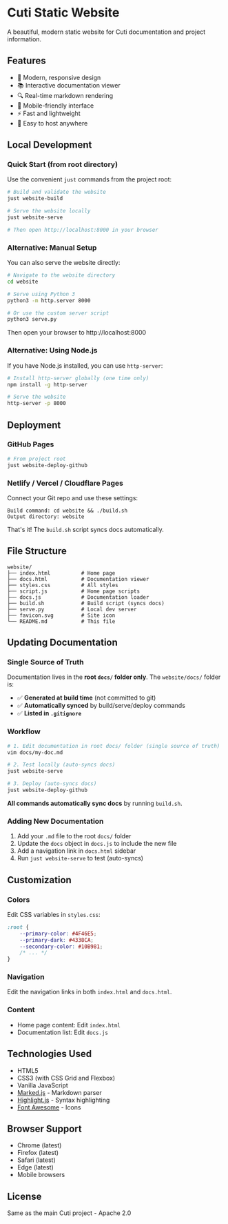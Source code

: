 # Cuti Static Website

A beautiful, modern static website for Cuti documentation and project information.

## Features

- 🎨 Modern, responsive design
- 📚 Interactive documentation viewer
- 🔍 Real-time markdown rendering
- 📱 Mobile-friendly interface
- ⚡ Fast and lightweight
- 🎯 Easy to host anywhere

## Local Development

### Quick Start (from root directory)

Use the convenient `just` commands from the project root:

```bash
# Build and validate the website
just website-build

# Serve the website locally
just website-serve

# Then open http://localhost:8000 in your browser
```

### Alternative: Manual Setup

You can also serve the website directly:

```bash
# Navigate to the website directory
cd website

# Serve using Python 3
python3 -m http.server 8000

# Or use the custom server script
python3 serve.py
```

Then open your browser to http://localhost:8000

### Alternative: Using Node.js

If you have Node.js installed, you can use `http-server`:

```bash
# Install http-server globally (one time only)
npm install -g http-server

# Serve the website
http-server -p 8000
```

## Deployment

### GitHub Pages

```bash
# From project root
just website-deploy-github
```

### Netlify / Vercel / Cloudflare Pages

Connect your Git repo and use these settings:

```
Build command: cd website && ./build.sh
Output directory: website
```

That's it! The `build.sh` script syncs docs automatically.

## File Structure

```
website/
├── index.html          # Home page
├── docs.html           # Documentation viewer
├── styles.css          # All styles
├── script.js           # Home page scripts
├── docs.js             # Documentation loader
├── build.sh            # Build script (syncs docs)
├── serve.py            # Local dev server
├── favicon.svg         # Site icon
└── README.md           # This file
```

## Updating Documentation

### Single Source of Truth

Documentation lives in the **root `docs/` folder only**. The `website/docs/` folder is:
- ✅ **Generated at build time** (not committed to git)
- ✅ **Automatically synced** by build/serve/deploy commands
- ✅ **Listed in `.gitignore`**

### Workflow

```bash
# 1. Edit documentation in root docs/ folder (single source of truth)
vim docs/my-doc.md

# 2. Test locally (auto-syncs docs)
just website-serve

# 3. Deploy (auto-syncs docs)
just website-deploy-github
```

**All commands automatically sync docs** by running `build.sh`.

### Adding New Documentation

1. Add your `.md` file to the root `docs/` folder
2. Update the `docs` object in `docs.js` to include the new file
3. Add a navigation link in `docs.html` sidebar
4. Run `just website-serve` to test (auto-syncs)

## Customization

### Colors

Edit CSS variables in `styles.css`:

```css
:root {
    --primary-color: #4F46E5;
    --primary-dark: #4338CA;
    --secondary-color: #10B981;
    /* ... */
}
```

### Navigation

Edit the navigation links in both `index.html` and `docs.html`.

### Content

- Home page content: Edit `index.html`
- Documentation list: Edit `docs.js`

## Technologies Used

- HTML5
- CSS3 (with CSS Grid and Flexbox)
- Vanilla JavaScript
- [Marked.js](https://marked.js.org/) - Markdown parser
- [Highlight.js](https://highlightjs.org/) - Syntax highlighting
- [Font Awesome](https://fontawesome.com/) - Icons

## Browser Support

- Chrome (latest)
- Firefox (latest)
- Safari (latest)
- Edge (latest)
- Mobile browsers

## License

Same as the main Cuti project - Apache 2.0

